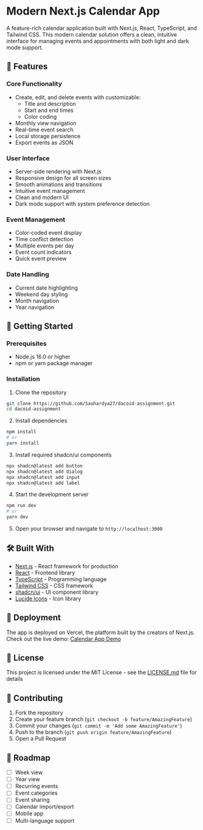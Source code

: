 # Modern Next.js Calendar App
A feature-rich calendar application built with Next.js, React, TypeScript, and Tailwind CSS. This modern calendar solution offers a clean, intuitive interface for managing events and appointments with both light and dark mode support.

## 🌟 Features

### Core Functionality
- Create, edit, and delete events with customizable:
  - Title and description
  - Start and end times
  - Color coding
- Monthly view navigation
- Real-time event search
- Local storage persistence
- Export events as JSON

### User Interface
- Server-side rendering with Next.js
- Responsive design for all screen sizes
- Smooth animations and transitions
- Intuitive event management
- Clean and modern UI
- Dark mode support with system preference detection

### Event Management
- Color-coded event display
- Time conflict detection
- Multiple events per day
- Event count indicators
- Quick event preview

### Date Handling
- Current date highlighting
- Weekend day styling
- Month navigation
- Year navigation

## 🚀 Getting Started

### Prerequisites
- Node.js 16.0 or higher
- npm or yarn package manager

### Installation
1. Clone the repository
```bash
git clone https://github.com/Sauhardya27/dacoid-assignment.git
cd dacoid-assignment
```

2. Install dependencies
```bash
npm install
# or
yarn install
```

3. Install required shadcn/ui components
```bash
npx shadcn@latest add button
npx shadcn@latest add dialog
npx shadcn@latest add input
npx shadcn@latest add label
```

4. Start the development server
```bash
npm run dev
# or
yarn dev
```

5. Open your browser and navigate to `http://localhost:3000`

## 🛠️ Built With
- [Next.js](https://nextjs.org/) - React framework for production
- [React](https://reactjs.org/) - Frontend library
- [TypeScript](https://www.typescriptlang.org/) - Programming language
- [Tailwind CSS](https://tailwindcss.com/) - CSS framework
- [shadcn/ui](https://ui.shadcn.com/) - UI component library
- [Lucide Icons](https://lucide.dev/) - Icon library

## 📱 Deployment
The app is deployed on Vercel, the platform built by the creators of Next.js. Check out the live demo: [Calendar App Demo](https://dacoid-assignment-steel.vercel.app/)

## 📄 License
This project is licensed under the MIT License - see the [LICENSE.md](LICENSE.md) file for details

## 🤝 Contributing
1. Fork the repository
2. Create your feature branch (`git checkout -b feature/AmazingFeature`)
3. Commit your changes (`git commit -m 'Add some AmazingFeature'`)
4. Push to the branch (`git push origin feature/AmazingFeature`)
5. Open a Pull Request

## 🔄 Roadmap
- [ ] Week view
- [ ] Year view
- [ ] Recurring events
- [ ] Event categories
- [ ] Event sharing
- [ ] Calendar import/export
- [ ] Mobile app
- [ ] Multi-language support
